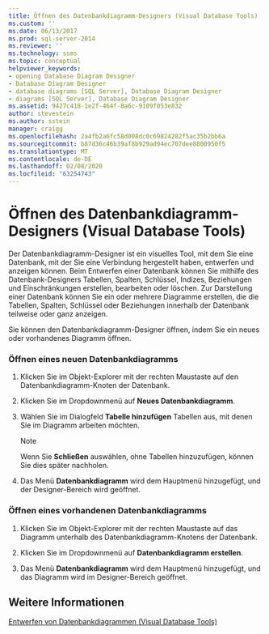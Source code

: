 ```yaml
---
title: Öffnen des Datenbankdiagramm-Designers (Visual Database Tools) | Microsoft-Dokumentation
ms.custom: ''
ms.date: 06/13/2017
ms.prod: sql-server-2014
ms.reviewer: ''
ms.technology: ssms
ms.topic: conceptual
helpviewer_keywords:
- opening Database Diagram Designer
- Database Diagram Designer
- database diagrams [SQL Server], Database Diagram Designer
- diagrams [SQL Server], Database Diagram Designer
ms.assetid: 9427c418-1e2f-464f-8a6c-9109f053e832
author: stevestein
ms.author: sstein
manager: craigg
ms.openlocfilehash: 2a4fb2a6fc58d008dc0c69824282f5ac35b2bb6a
ms.sourcegitcommit: b87d36c46b39af8b929ad94ec707dee8800950f5
ms.translationtype: MT
ms.contentlocale: de-DE
ms.lasthandoff: 02/08/2020
ms.locfileid: "63254743"
---
```

# <a name="open-database-diagram-designer-visual-database-tools"></a>Öffnen des Datenbankdiagramm-Designers (Visual Database Tools)
  Der Datenbankdiagramm-Designer ist ein visuelles Tool, mit dem Sie eine Datenbank, mit der Sie eine Verbindung hergestellt haben, entwerfen und anzeigen können. Beim Entwerfen einer Datenbank können Sie mithilfe des Datenbank-Designers Tabellen, Spalten, Schlüssel, Indizes, Beziehungen und Einschränkungen erstellen, bearbeiten oder löschen. Zur Darstellung einer Datenbank können Sie ein oder mehrere Diagramme erstellen, die die Tabellen, Spalten, Schlüssel oder Beziehungen innerhalb der Datenbank teilweise oder ganz anzeigen.  
  
 Sie können den Datenbankdiagramm-Designer öffnen, indem Sie ein neues oder vorhandenes Diagramm öffnen.  
  
### <a name="open-a-new-database-diagram"></a>Öffnen eines neuen Datenbankdiagramms  
  
1.  Klicken Sie im Objekt-Explorer mit der rechten Maustaste auf den Datenbankdiagramm-Knoten der Datenbank.  
  
2.  Klicken Sie im Dropdownmenü auf **Neues Datenbankdiagramm**.  
  
3.  Wählen Sie im Dialogfeld **Tabelle hinzufügen** Tabellen aus, mit denen Sie im Diagramm arbeiten möchten.  
  
    > [!NOTE]  
    >  Wenn Sie **Schließen** auswählen, ohne Tabellen hinzuzufügen, können Sie dies später nachholen.  
  
4.  Das Menü **Datenbankdiagramm** wird dem Hauptmenü hinzugefügt, und der Designer-Bereich wird geöffnet.  
  
### <a name="open-an-existing-database-diagram"></a>Öffnen eines vorhandenen Datenbankdiagramms  
  
1.  Klicken Sie im Objekt-Explorer mit der rechten Maustaste auf das Diagramm unterhalb des Datenbankdiagramm-Knotens der Datenbank.  
  
2.  Klicken Sie im Dropdownmenü auf **Datenbankdiagramm erstellen**.  
  
3.  Das Menü **Datenbankdiagramm** wird dem Hauptmenü hinzugefügt, und das Diagramm wird im Designer-Bereich geöffnet.  
  
## <a name="see-also"></a>Weitere Informationen  
 [Entwerfen von Datenbankdiagrammen &#40;Visual Database Tools&#41;](visual-database-tools.md)  
  
  
